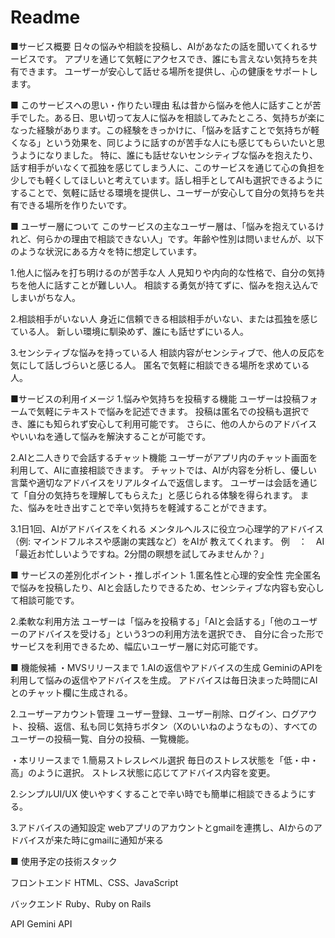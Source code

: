 # Readme
■サービス概要
日々の悩みや相談を投稿し、AIがあなたの話を聞いてくれるサービスです。
アプリを通じて気軽にアクセスでき、誰にも言えない気持ちを共有できます。
ユーザーが安心して話せる場所を提供し、心の健康をサポートします。

■ このサービスへの思い・作りたい理由
私は昔から悩みを他人に話すことが苦手でした。ある日、思い切って友人に悩みを相談してみたところ、気持ちが楽になった経験があります。この経験をきっかけに、「悩みを話すことで気持ちが軽くなる」という効果を、同じように話すのが苦手な人にも感じてもらいたいと思うようになりました。
特に、誰にも話せないセンシティブな悩みを抱えたり、話す相手がいなくて孤独を感じてしまう人に、このサービスを通じて心の負担を少しでも軽くしてほしいと考えています。話し相手としてAIも選択できるようにすることで、気軽に話せる環境を提供し、ユーザーが安心して自分の気持ちを共有できる場所を作りたいです。

■ ユーザー層について
このサービスの主なユーザー層は、「悩みを抱えているけれど、何らかの理由で相談できない人」です。年齢や性別は問いませんが、以下のような状況にある方々を特に想定しています。

1.他人に悩みを打ち明けるのが苦手な人
人見知りや内向的な性格で、自分の気持ちを他人に話すことが難しい人。
相談する勇気が持てずに、悩みを抱え込んでしまいがちな人。

2.相談相手がいない人
身近に信頼できる相談相手がいない、または孤独を感じている人。
新しい環境に馴染めず、誰にも話せずにいる人。

3.センシティブな悩みを持っている人
相談内容がセンシティブで、他人の反応を気にして話しづらいと感じる人。
匿名で気軽に相談できる場所を求めている人。

■サービスの利用イメージ
1.悩みや気持ちを投稿する機能
ユーザーは投稿フォームで気軽にテキストで悩みを記述できます。
投稿は匿名での投稿も選択でき、誰にも知られず安心して利用可能です。
さらに、他の人からのアドバイスやいいねを通して悩みを解決することが可能です。

2.AIと二人きりで会話するチャット機能
ユーザーがアプリ内のチャット画面を利用して、AIに直接相談できます。
チャットでは、AIが内容を分析し、優しい言葉や適切なアドバイスをリアルタイムで返信します。
ユーザーは会話を通じて「自分の気持ちを理解してもらえた」と感じられる体験を得られます。
また、悩みを吐き出すことで辛い気持ちを軽減することができます。

3.1日1回、AIがアドバイスをくれる
メンタルヘルスに役立つ心理学的アドバイス（例: マインドフルネスや感謝の実践など）をAIが
教えてくれます。
例　：　AI「最近お忙しいようですね。2分間の瞑想を試してみませんか？」

■ サービスの差別化ポイント・推しポイント
1.匿名性と心理的安全性
完全匿名で悩みを投稿したり、AIと会話したりできるため、センシティブな内容も安心して相談可能です。

2.柔軟な利用方法
ユーザーは「悩みを投稿する」「AIと会話する」「他のユーザーのアドバイスを受ける」という3つの利用方法を選択でき、
自分に合った形でサービスを利用できるため、幅広いユーザー層に対応可能です。

■ 機能候補
・MVSリリースまで
1.AIの返信やアドバイスの生成
GeminiのAPIを利用して悩みの返信やアドバイスを生成。
アドバイスは毎日決まった時間にAIとのチャット欄に生成される。


2.ユーザーアカウント管理
ユーザー登録、ユーザー削除、ログイン、ログアウト、投稿、返信、私も同じ気持ちボタン（Xのいいねのようなもの）、すべてのユーザーの投稿一覧、自分の投稿、一覧機能。

・本リリースまで
1.簡易ストレスレベル選択
毎日のストレス状態を「低・中・高」のように選択。
ストレス状態に応じてアドバイス内容を変更。

2.シンプルUI/UX
使いやすくすることで辛い時でも簡単に相談できるようにする。

3.アドバイスの通知設定
webアプリのアカウントとgmailを連携し、AIからのアドバイスが来た時にgmailに通知が来る


■ 使用予定の技術スタック

フロントエンド
HTML、CSS、JavaScript

バックエンド
Ruby、Ruby on Rails

API
Gemini API